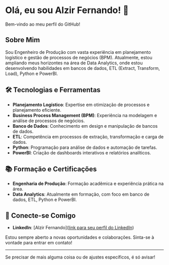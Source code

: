 # Olá, eu sou Alzir Fernando! 👋

Bem-vindo ao meu perfil do GitHub!

## Sobre Mim

Sou Engenheiro de Produção com vasta experiência em planejamento logístico e gestão de processos de negócios (BPM). Atualmente, estou ampliando meus horizontes na área de Data Analytics, onde estou desenvolvendo habilidades em bancos de dados, ETL (Extract, Transform, Load), Python e PowerBI.

## 🛠️ Tecnologias e Ferramentas

- **Planejamento Logístico**: Expertise em otimização de processos e planejamento eficiente.
- **Business Process Management (BPM)**: Experiência na modelagem e análise de processos de negócios.
- **Banco de Dados**: Conhecimento em design e manipulação de bancos de dados.
- **ETL**: Competência em processos de extração, transformação e carga de dados.
- **Python**: Programação para análise de dados e automação de tarefas.
- **PowerBI**: Criação de dashboards interativos e relatórios analíticos.

## 📚 Formação e Certificações

- **Engenharia de Produção**: Formação acadêmica e experiência prática na área.
- **Data Analytics**: Atualmente em formação, com foco em banco de dados, ETL, Python e PowerBI.

## 🌟 Conecte-se Comigo

- **LinkedIn**: [Alzir Fernando]([link para seu perfil do LinkedIn](https://www.linkedin.com/in/alzir-moreira-34a045191?utm_source=share&utm_campaign=share_via&utm_content=profile&utm_medium=android_app))

Estou sempre aberto a novas oportunidades e colaborações. Sinta-se à vontade para entrar em contato!

---

Se precisar de mais alguma coisa ou de ajustes específicos, é só avisar!
